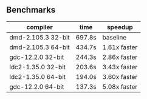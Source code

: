 ## Benchmarks

|           compiler |   time |      speedup |
| ------------------ | ------ | ------------ |
| dmd-2.105.3 32-bit | 697.8s |     baseline |
| dmd-2.105.3 64-bit | 434.7s | 1.61x faster |
|  gdc-12.2.0 32-bit | 244.3s | 2.86x faster |
| ldc2-1.35.0 32-bit | 203.6s | 3.43x faster |
| ldc2-1.35.0 64-bit | 194.0s | 3.60x faster |
|  gdc-12.2.0 64-bit | 137.3s | 5.08x faster |
